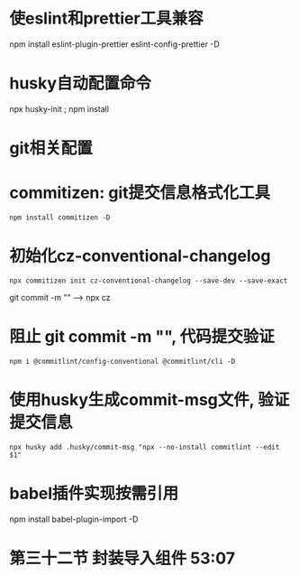 # 使eslint和prettier工具兼容
  npm install eslint-plugin-prettier eslint-config-prettier -D

# husky自动配置命令
  npx husky-init ; npm install

# git相关配置
  # commitizen: git提交信息格式化工具
    npm install commitizen -D

  # 初始化cz-conventional-changelog
    npx commitizen init cz-conventional-changelog --save-dev --save-exact

  git commit -m ""  --> npx cz

  # 阻止 git commit -m "", 代码提交验证
    npm i @commitlint/config-conventional @commitlint/cli -D

  # 使用husky生成commit-msg文件, 验证提交信息
    npx husky add .husky/commit-msg "npx --no-install commitlint --edit $1"

# babel插件实现按需引用
  npm install babel-plugin-import -D

# 第三十二节 封装导入组件 53:07
